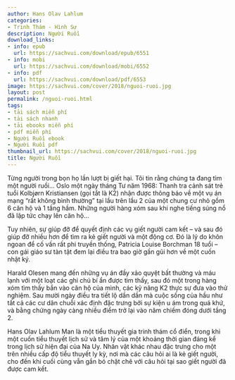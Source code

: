 ```yaml
---
author: Hans Olav Lahlum
categories:
- Trinh Thám - Hình Sự
description: Người Ruồi
download_links:
- info: epub
  url: https://sachvui.com/download/epub/6551
- info: mobi
  url: https://sachvui.com/download/mobi/6552
- info: pdf
  url: https://sachvui.com/download/pdf/6553
image: https://sachvui.com/cover/2018/nguoi-ruoi.jpg
layout: post
permalink: /nguoi-ruoi.html
tags:
- tải sách miễn phí
- tải sách nhanh
- tải ebooks miễn phí
- pdf miễn phí
- Người Ruồi ebook
- Người Ruồi pdf
thumbnail_url: https://sachvui.com/cover/2018/nguoi-ruoi.jpg
title: Người Ruồi
---
```


 <div class="item-desc text-justify"> <p>Từng người trong bọn họ lần lượt bị giết hại. Tôi tin rằng chúng ta đang tìm một người ruồi… Oslo một ngày tháng Tư năm 1968: Thanh tra cảnh sát trẻ tuổi Kolbjørn Kristiansen (gọi tắt là K2) nhận được thông báo về một vụ án mạng “rất không bình thường” tại lầu trên lầu 2 của một chung cư nhỏ gồm 6 căn hộ và 1 tầng hầm. Những người hàng xóm sau khi nghe tiếng súng nổ đã lập tức chạy lên căn hộ…</p><p>Tuy nhiên, sự giúp đỡ để quyết định các vụ giết người cam kết – và sau đó giúp đỡ nhiều hơn để tìm ra kẻ giết người và một động cơ. Đó là lý do khôn ngoan để cố vấn rất phi truyền thống, Patricia Louise Borchman 18 tuổi – con gái giáo sư tàn tật đem lại điều tra bao giờ gần gũi hơn về một cuốn nhật ký.</p><p>Harald Olesen mang đến những vụ án đầy xảo quyệt bất thường và máu lạnh với một loạt các ghi chú bí ẩn được tìm thấy, sau đó một trong hàng xóm tìm thấy bắn vào căn hộ của mình, các kỹ năng K2 thực sự đưa vào thử nghiệm. Sau mười ngày điều tra tiết lộ dần dần mà cuộc sống của hầu như tất cả các cư dân chuỗi xác định đặc trưng bởi sự kiện u ám trong quá khứ, và bằng chứng ngày càng nhiều điểm trở lại vào năm chiếm đóng dưới tầng 2.</p><p>Hans Olav Lahlum Man là một tiểu thuyết gia trinh thám cổ điển, trong khi một cuốn tiểu thuyết lịch sử và tâm lý của một khoảng thời gian đáng kể trong lịch sử hiện đại của Na Uy. Nhân vật khác nhau đặc trưng cho một trên nhiều cấp độ tiểu thuyết ly kỳ, nơi mà các câu hỏi ai là kẻ giết người, cho đến khi cuối cùng vẫn gắn bó chặt chẽ với câu hỏi tại sao giết người đã được cam kết.</p> </div>